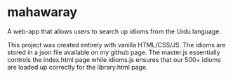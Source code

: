 # mahawaray
A web-app that allows users to search up idioms from the Urdu language.

This project was created entirely with vanilla HTML/CSS/JS. 
The idioms are stored in a json file available on my github page.
The master.js essentially controls the index.html page while idioms.js ensures that our 500+ idioms are loaded up correctly for the library.html page.

